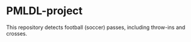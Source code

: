 # PMLDL-project
This repository detects football (soccer) passes, including throw-ins and crosses. 
